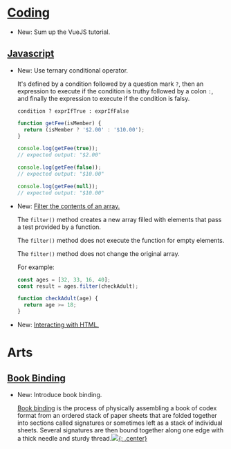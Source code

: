 # [Coding](vuejs.md)

* New: Sum up the VueJS tutorial.

## [Javascript](javascript.md)

* New: Use ternary conditional operator.

    It's defined by a condition followed by a question mark `?`, then an
    expression to execute if the condition is truthy followed by a colon `:`, and
    finally the expression to execute if the condition is falsy.
    
    `condition ? exprIfTrue : exprIfFalse`
    
    ```javascript
    function getFee(isMember) {
      return (isMember ? '$2.00' : '$10.00');
    }
    
    console.log(getFee(true));
    // expected output: "$2.00"
    
    console.log(getFee(false));
    // expected output: "$10.00"
    
    console.log(getFee(null));
    // expected output: "$10.00"
    ```

* New: [Filter the contents of an array.](javascript.md#filter-the-contents-of-an-array)

    The `filter()` method creates a new array filled with elements that pass a test
    provided by a function.
    
    The `filter()` method does not execute the function for empty elements.
    
    The `filter()` method does not change the original array.
    
    For example:
    
    ```javascript
    const ages = [32, 33, 16, 40];
    const result = ages.filter(checkAdult);
    
    function checkAdult(age) {
      return age >= 18;
    }
    ```

* New: [Interacting with HTML.](javascript.md#interacting-with-html)

# Arts

## [Book Binding](book_binding.md)

* New: Introduce book binding.

    [Book binding](https://en.wikipedia.org/wiki/Bookbinding) is the process of
    physically assembling a book of codex format from an ordered stack of paper
    sheets that are folded together into sections called signatures or sometimes
    left as a stack of individual sheets. Several signatures are then bound together
    along one edge with a thick needle and sturdy thread.[![](not-by-ai.svg){: .center}](https://notbyai.fyi)
